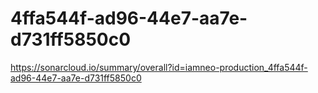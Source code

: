 # 4ffa544f-ad96-44e7-aa7e-d731ff5850c0
https://sonarcloud.io/summary/overall?id=iamneo-production_4ffa544f-ad96-44e7-aa7e-d731ff5850c0

